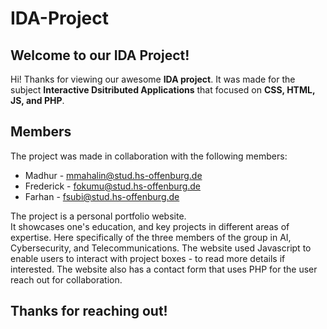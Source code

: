 # IDA-Project

## Welcome to our IDA Project!

Hi! Thanks for viewing our awesome **IDA project**. It was made for the subject **Interactive Dsitributed Applications** that focused on **CSS, HTML, JS, and PHP**.


## Members

The project was made in collaboration with the following members:

 - Madhur - mmahalin@stud.hs-offenburg.de
 - Frederick - fokumu@stud.hs-offenburg.de
 - Farhan - fsubi@stud.hs-offenburg.de


The project is a personal portfolio website.  
It showcases one's education, and key projects in different areas of expertise. Here specifically of the three members of the group in AI, Cybersecurity, and Telecommunications.
The website used Javascript to enable users to interact with project boxes - to read more details if interested. 
The website also has a contact form that uses PHP for the user reach out for collaboration.

## Thanks for reaching out!


